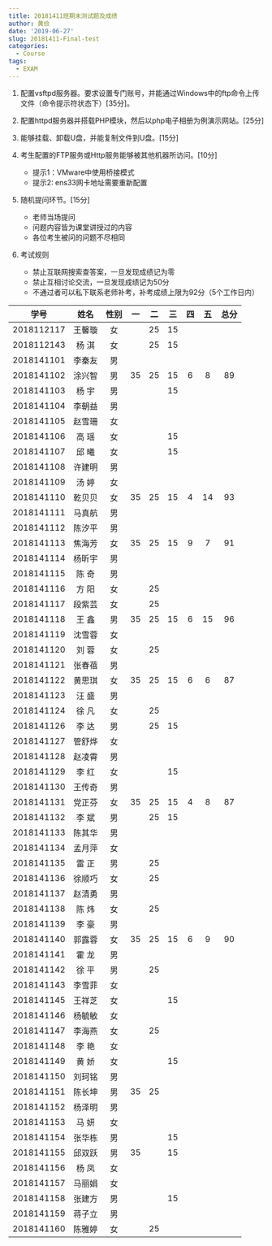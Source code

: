 ```yaml
---
title: 20181411班期末测试题及成绩
author: 黄俭
date: '2019-06-27'
slug: 20181411-Final-test
categories:
  - Course
tags:
  - EXAM
---
```


1. 配置vsftpd服务器。要求设置专门账号，并能通过Windows中的ftp命令上传文件（命令提示符状态下）[35分]。

1. 配置httpd服务器并搭载PHP模块，然后以php电子相册为例演示网站。[25分]

1. 能够挂载、卸载U盘，并能复制文件到U盘。[15分]

1. 考生配置的FTP服务或Http服务能够被其他机器所访问。[10分]
    - 提示1：VMware中使用桥接模式
    - 提示2: ens33网卡地址需要重新配置

1. 随机提问环节。[15分]
    - 老师当场提问
    - 问题内容皆为课堂讲授过的内容
    - 各位考生被问的问题不尽相同

1. 考试规则
    - 禁止互联网搜索查答案，一旦发现成绩记为零
    - 禁止互相讨论交流，一旦发现成绩记为50分
    - 不通过者可以私下联系老师补考，补考成绩上限为92分（5个工作日内）

|学号         |      姓名| 性别    |   一  | 二   |  三 | 四 | 五 |总分|
|:-----------:|:--------:|:-------:|:-----:|:----:|:---:|:--:|:--:|:--:|
|   2018112117|    王馨璇| 女      |       |  25  |  15 |    |    |    |
|   2018112143|    杨 淇 | 女      |       | 25   |  15 |    |    |    |
|   2018141101|    李秦友| 男      |       |      |     |    |    |    |
|   2018141102|    涂兴智| 男      |    35 |   25 | 15  |  6 |  8 | 89 |
|   2018141103|    杨  宇| 男      |       |      | 15  |    |    |    |
|   2018141104|    李朝益| 男      |       |      |     |    |    |    |
|   2018141105|    赵雪珊| 女      |       |      |     |    |    |    |
|   2018141106|    高  瑶| 女      |       |      | 15  |    |    |    |
|   2018141107|    邱  曦| 女      |       |      | 15  |    |    |    |
|   2018141108|    许建明| 男      |       |      |     |    |    |    |
|   2018141109|    汤  婷| 女      |       |      |     |    |    |    |
|   2018141110|    乾贝贝| 女      |    35 |   25 |  15 |  4 |  14| 93 |
|   2018141111|    马真航| 男      |       |      |     |    |    |    |
|   2018141112|    陈汐平| 男      |       |      |     |    |    |    |
|   2018141113|    焦海芳| 女      |   35  |   25 |  15 |  9 | 7  | 91 |
|   2018141114|    杨昕宇| 男      |       |      |     |    |    |    |
|   2018141115|    陈  奇| 男      |       |      |     |    |    |    |
|   2018141116|    方  阳| 女      |       |  25  |     |    |    |    |
|   2018141117|    段紫芸| 女      |       |  25  |     |    |    |    |
|   2018141118|    王  鑫| 男      |   35  |  25  |  15 |  6 | 15 |  96|
|   2018141119|    沈雪蓉| 女      |       |      |     |    |    |    |
|   2018141120|    刘  蓉| 女      |       | 25   |     |    |    |    |
|   2018141121|    张春蓓| 男      |       |      |     |    |    |    |
|   2018141122|    黄思琪| 女      |   35  |   25 |  15 |  6 |  6 |87  |
|   2018141123|    汪  盛| 男      |       |      |     |    |    |    |
|   2018141124|    徐  凡| 女      |       |  25  |     |    |    |    |
|   2018141126|    李  达| 男      |       |  25  |  15 |    |    |    |
|   2018141127|    管舒烨| 女      |       |      |     |    |    |    |
|   2018141128|    赵凌霄| 男      |       |      |     |    |    |    |
|   2018141129|    李  红| 女      |       |      |  15 |    |    |    |
|   2018141130|    王传奇| 男      |       |      |     |    |    |    |
|   2018141131|    党正芬| 女      |   35  |  25  | 15  |  4 |  8 |87  |
|   2018141132|    李  斌| 男      |       |  25  |  15 |    |    |    |
|   2018141133|    陈其华| 男      |       |      |     |    |    |    |
|   2018141134|    孟月萍| 女      |       |      |     |    |    |    |
|   2018141135|    雷  正| 男      |       |  25  |     |    |    |    |
|   2018141136|    徐顺巧| 女      |       |  25  |     |    |    |    |
|   2018141137|    赵清勇| 男      |       |      |     |    |    |    |
|   2018141138|    陈  炜| 女      |       |  25  |     |    |    |    |
|   2018141139|    李  豪| 男      |       |      |     |    |    |    |
|   2018141140|    郭露蓉| 女      |   35  |  25  | 15  |  6 |  9 | 90 |
|   2018141141|    霍  龙| 男      |       |      |     |    |    |    |
|   2018141142|    徐  平| 男      |       |   25 |     |    |    |    |
|   2018141143|    李雪菲| 女      |       |      |     |    |    |    |
|   2018141145|    王祥芝| 女      |       |      |   15|    |    |    |
|   2018141146|    杨毓敏| 女      |       |      |     |    |    |    |
|   2018141147|    李海燕| 女      |       |  25  |     |    |    |    |
|   2018141148|    李  艳| 女      |       |      |     |    |    |    |
|   2018141149|    黄  娇| 女      |       |      |  15 |    |    |    |
|   2018141150|    刘珂铭| 男      |       |      |     |    |    |    |
|   2018141151|    陈长坤| 男      |    35 |  25  |     |    |    |    |
|   2018141152|    杨泽明| 男      |       |      |     |    |    |    |
|   2018141153|    马  妍| 女      |       |      |     |    |    |    |
|   2018141154|    张华栋| 男      |       |      |  15 |    |    |    |
|   2018141155|    邱双跃| 男      |   35  |      |  15 |    |    |    |
|   2018141156|    杨  凤| 女      |       |      |     |    |    |    |
|   2018141157|    马丽娟| 女      |       |      |     |    |    |    |
|   2018141158|    张建方| 男      |       |      |   15|    |    |    |
|   2018141159|    蒋子立| 男      |       |      |     |    |    |    |
|   2018141160|    陈雅婷| 女      |       |   25 |     |    |    |    |